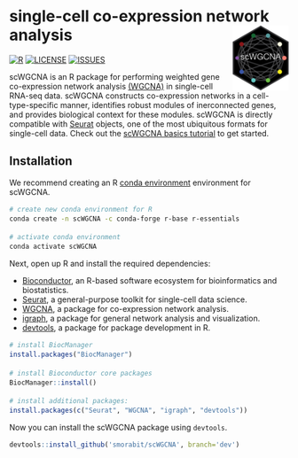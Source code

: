 
# single-cell co-expression network analysis <img src="man/figures/logo.png" align="right" height="20%" width="20%" />

[![R](https://img.shields.io/github/r-package/v/smorabit/scWGCNA)](https://github.com/smorabit/scWGCNA/tree/dev)
[![LICENSE](https://img.shields.io/github/license/smorabit/scWGCNA)](LICENSE.md)
[![ISSUES](https://img.shields.io/github/issues/smorabit/scWGCNA)](https://github.com/smorabit/scWGCNA/issues)


scWGCNA is an R package for performing weighted gene co-expression network analysis [(WGCNA)](https://horvath.genetics.ucla.edu/html/CoexpressionNetwork/Rpackages/WGCNA/) in single-cell
RNA-seq data. scWGCNA constructs co-expression networks in a cell-type-specific manner,
identifies robust modules of inerconnected genes, and provides biological
context for these modules. scWGCNA is directly compatible with
[Seurat](https://satijalab.org/seurat/index.html) objects, one of the most ubiquitous
formats for single-cell data. Check out the [scWGCNA basics tutorial](articles/basic_tutorial.html) to get started.


## Installation

We recommend creating an R [conda environment](https://docs.conda.io/en/latest/)
environment for scWGCNA.

```bash
# create new conda environment for R
conda create -n scWGCNA -c conda-forge r-base r-essentials

# activate conda environment
conda activate scWGCNA
```

Next, open up R and install the required dependencies:

* [Bioconductor](https://www.bioconductor.org/), an R-based software ecosystem for bioinformatics and biostatistics.
* [Seurat](https://satijalab.org/seurat/index.html), a general-purpose toolkit for single-cell data science.
* [WGCNA](https://horvath.genetics.ucla.edu/html/CoexpressionNetwork/Rpackages/WGCNA/), a package for co-expression network analysis.
* [igraph](https://igraph.org/r/), a package for general network analysis and visualization.
* [devtools](https://devtools.r-lib.org/), a package for package development in R.

```r
# install BiocManager
install.packages("BiocManager")

# install Bioconductor core packages
BiocManager::install()

# install additional packages:
install.packages(c("Seurat", "WGCNA", "igraph", "devtools"))

```

Now you can install the scWGCNA package using `devtools`.

```r
devtools::install_github('smorabit/scWGCNA', branch='dev')
```
